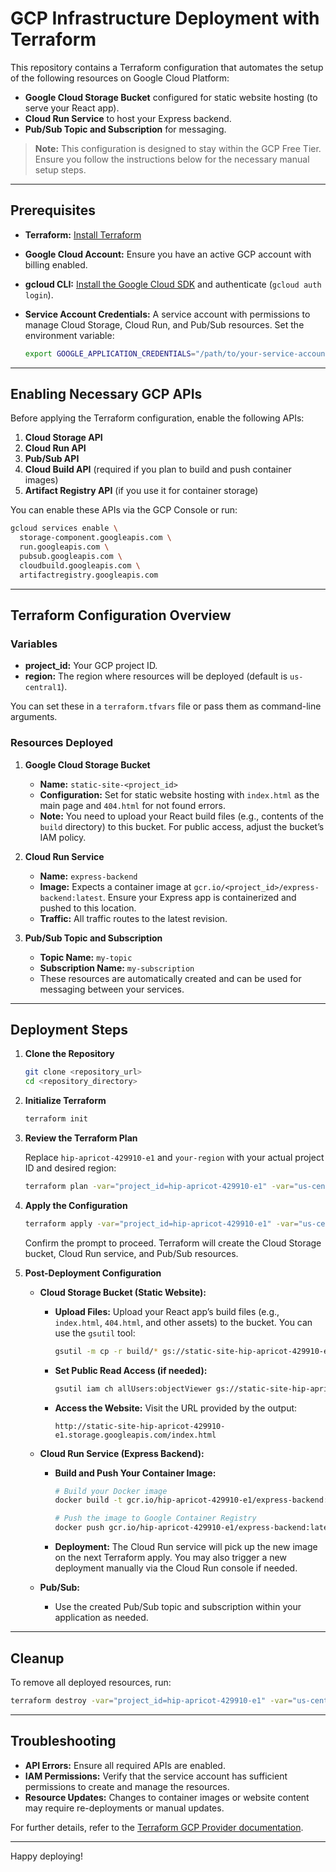 # GCP Infrastructure Deployment with Terraform

This repository contains a Terraform configuration that automates the setup of the following resources on Google Cloud Platform:

- **Google Cloud Storage Bucket** configured for static website hosting (to serve your React app).
- **Cloud Run Service** to host your Express backend.
- **Pub/Sub Topic and Subscription** for messaging.

> **Note:** This configuration is designed to stay within the GCP Free Tier. Ensure you follow the instructions below for the necessary manual setup steps.

---

## Prerequisites

- **Terraform:** [Install Terraform](https://www.terraform.io/downloads.html)
- **Google Cloud Account:** Ensure you have an active GCP account with billing enabled.
- **gcloud CLI:** [Install the Google Cloud SDK](https://cloud.google.com/sdk/docs/install) and authenticate (`gcloud auth login`).
- **Service Account Credentials:** A service account with permissions to manage Cloud Storage, Cloud Run, and Pub/Sub resources. Set the environment variable:

  ```bash
  export GOOGLE_APPLICATION_CREDENTIALS="/path/to/your-service-account-key.json"
  ```

---

## Enabling Necessary GCP APIs

Before applying the Terraform configuration, enable the following APIs:

1. **Cloud Storage API**
2. **Cloud Run API**
3. **Pub/Sub API**
4. **Cloud Build API** (required if you plan to build and push container images)
5. **Artifact Registry API** (if you use it for container storage)

You can enable these APIs via the GCP Console or run:

```bash
gcloud services enable \
  storage-component.googleapis.com \
  run.googleapis.com \
  pubsub.googleapis.com \
  cloudbuild.googleapis.com \
  artifactregistry.googleapis.com
```

---

## Terraform Configuration Overview

### Variables

- **project_id:** Your GCP project ID.
- **region:** The region where resources will be deployed (default is `us-central1`).

You can set these in a `terraform.tfvars` file or pass them as command-line arguments.

### Resources Deployed

1. **Google Cloud Storage Bucket**
   - **Name:** `static-site-<project_id>`
   - **Configuration:** Set for static website hosting with `index.html` as the main page and `404.html` for not found errors.
   - **Note:** You need to upload your React build files (e.g., contents of the `build` directory) to this bucket. For public access, adjust the bucket’s IAM policy.

2. **Cloud Run Service**
   - **Name:** `express-backend`
   - **Image:** Expects a container image at `gcr.io/<project_id>/express-backend:latest`. Ensure your Express app is containerized and pushed to this location.
   - **Traffic:** All traffic routes to the latest revision.

3. **Pub/Sub Topic and Subscription**
   - **Topic Name:** `my-topic`
   - **Subscription Name:** `my-subscription`
   - These resources are automatically created and can be used for messaging between your services.

---

## Deployment Steps

1. **Clone the Repository**

   ```bash
   git clone <repository_url>
   cd <repository_directory>
   ```

2. **Initialize Terraform**

   ```bash
   terraform init
   ```

3. **Review the Terraform Plan**

   Replace `hip-apricot-429910-e1` and `your-region` with your actual project ID and desired region:

   ```bash
   terraform plan -var="project_id=hip-apricot-429910-e1" -var="us-central1"
   ```

4. **Apply the Configuration**

   ```bash
   terraform apply -var="project_id=hip-apricot-429910-e1" -var="us-central1"
   ```

   Confirm the prompt to proceed. Terraform will create the Cloud Storage bucket, Cloud Run service, and Pub/Sub resources.

5. **Post-Deployment Configuration**

   - **Cloud Storage Bucket (Static Website):**
     - **Upload Files:** Upload your React app’s build files (e.g., `index.html`, `404.html`, and other assets) to the bucket. You can use the `gsutil` tool:

       ```bash
       gsutil -m cp -r build/* gs://static-site-hip-apricot-429910-e1
       ```

     - **Set Public Read Access (if needed):**

       ```bash
       gsutil iam ch allUsers:objectViewer gs://static-site-hip-apricot-429910-e1
       ```

     - **Access the Website:** Visit the URL provided by the output:

       ```
       http://static-site-hip-apricot-429910-e1.storage.googleapis.com/index.html
       ```

   - **Cloud Run Service (Express Backend):**
     - **Build and Push Your Container Image:**

       ```bash
       # Build your Docker image
       docker build -t gcr.io/hip-apricot-429910-e1/express-backend:latest .

       # Push the image to Google Container Registry
       docker push gcr.io/hip-apricot-429910-e1/express-backend:latest
       ```

     - **Deployment:** The Cloud Run service will pick up the new image on the next Terraform apply. You may also trigger a new deployment manually via the Cloud Run console if needed.

   - **Pub/Sub:**
     - Use the created Pub/Sub topic and subscription within your application as needed.

---

## Cleanup

To remove all deployed resources, run:

```bash
terraform destroy -var="project_id=hip-apricot-429910-e1" -var="us-central1"
```

---

## Troubleshooting

- **API Errors:** Ensure all required APIs are enabled.
- **IAM Permissions:** Verify that the service account has sufficient permissions to create and manage the resources.
- **Resource Updates:** Changes to container images or website content may require re-deployments or manual updates.

For further details, refer to the [Terraform GCP Provider documentation](https://registry.terraform.io/providers/hashicorp/google/latest/docs).

---

Happy deploying!
